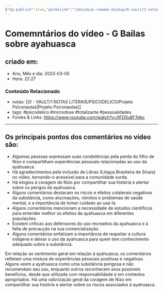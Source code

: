 ```yaml
---
{"dg-publish":true,"permalink":"/obsidian-remake-backup/0-vault/2-notas-permanentes/comemntarios-do-video-g-bailas-sobre-ayahuasca/","tags":["permanente","psicodelico","microdose","totalizante","pessoalidades"],"dgHomeLink":true,"dgShowLocalGraph":true,"dgShowFileTree":true,"dgEnableSearch":true,"noteIcon":""}
---
```


# Comemntários do vídeo - G Bailas sobre ayahuasca

## criado em: 

- Ano, Mês e dia: 2023-03-05
- Hora: 22:27

### Conteúdo Relacionado

- notas: [[0 - VAULT/1 NOTAS LITERAIS/PSICODELICO/Projeto Psiconautas\|Projeto Psiconautas]]
- tags: #psicodelico #microdose #totalizante #pessoalidades 
- Fontes & Links: https://www.youtube.com/watch?v=0FD5u8F7ebc
---

## Os principais pontos dos comentários no vídeo são:

- Algumas pessoas expressam suas condolências pela perda do filho de Nizo e compartilham experiências pessoais relacionadas ao uso da ayahuasca.
- Há agradecimentos pela inclusão de Libras (Língua Brasileira de Sinais) no vídeo, tornando-o acessível para a comunidade surda.
- Há elogios à coragem de Nizo por compartilhar sua história e alertar sobre os perigos da ayahuasca.
- Alguns comentários destacam os riscos e efeitos colaterais negativos da substância, como alucinações, vômitos e problemas de saúde mental, e a importância de tomar cuidado ao usá-la.
- Alguns comentários mencionam a necessidade de estudos científicos para entender melhor os efeitos da ayahuasca em diferentes populações.
- Existem críticas aos defensores do uso recreativo da ayahuasca e à falta de precaução na sua comercialização.
- Alguns comentários enfatizam a importância de respeitar a cultura indígena e deixar o uso da ayahuasca para quem tem conhecimento adequado sobre a substância.

Em relação ao sentimento geral em relação à ayahuasca, os comentários refletem uma mistura de experiências pessoais positivas e negativas. Alguns veem a ayahuasca como uma substância perigosa e não recomendam seu uso, enquanto outros reconhecem seus possíveis benefícios, desde que utilizada com responsabilidade e em contextos apropriados. Há uma valorização geral da coragem de Nizo em compartilhar sua história e alertar sobre os riscos associados à ayahuasca.